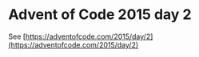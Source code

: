 # Advent of Code 2015 day 2

See [https://adventofcode.com/2015/day/2](https://adventofcode.com/2015/day/2)
